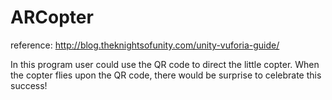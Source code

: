 # ARCopter
reference: http://blog.theknightsofunity.com/unity-vuforia-guide/

In this program user could use the QR code to direct the little copter. When the copter flies upon the QR code, there would be surprise to celebrate this success!
